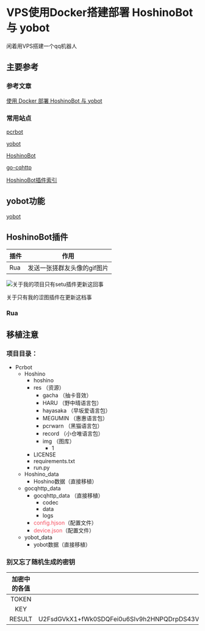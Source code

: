 # VPS使用Docker搭建部署 HoshinoBot 与 yobot
闲着用VPS搭建一个qq机器人
## 主要参考
### 参考文章
 [使用 Docker 部署 HoshinoBot 与 yobot](https://cn.pcrbot.com/depoly-with-docker/)
### 常用站点
[pcrbot](https://cn.pcrbot.com/)

[yobot](https://yobot.win/)

[HoshinoBot](https://github.com/Ice-Cirno/HoshinoBot)

[go-cqhttp](https://docs.go-cqhttp.org/guide/#go-cqhttp)

[HoshinoBot插件索引](https://github.com/pcrbot/HoshinoBot-plugins-index)

## yobot功能
[yobot](https://yobot.win/)
## HoshinoBot插件
| 插件            | 作用                        |
| --------------- | --------------------------- |
| Rua | 发送一张搓群友头像的gif图片 |

![关于我的项目只有setu插件更新这回事](https://img-blog.csdnimg.cn/img_convert/93e4a4317f5ffdfb7bfd4e3a732f5181.png)

关于只有我的涩图插件在更新这档事
### Rua
## 移植注意

### 项目目录：
* Pcrbot
  * Hoshino
    * hoshino
    * res （资源）
      * gacha （抽卡音效）
      * HARU （野中晴语言包）
      * hayasaka （早坂爱语言包）
      * MEGUMIN （惠惠语言包）
      * pcrwarn （黑猫语言包）
      * record （小仓唯语言包）
      * img （图库）
        * 1 
    * LICENSE
    * requirements.txt
    * run.py
  * Hoshino_data
    * Hoshino数据（直接移植） 
  * gocqhttp_data
    * gocqhttp_data （直接移植）
      * codec
      * data
      * logs
    * <font color="#f65060">config.hjson</font>（配置文件）  
    * <font color="#f65060">device.json</font>（配置文件）   
  * yobot_data
    * yobot数据（直接移植）
  

### 别又忘了随机生成的密钥
| 加密中的各值 |  最常见的一种加密算法    |
|:--------:| -------------:|
|TOKEN| XXXXXXXXXXXXXXXX|
|KEY| IAMADIDI|
|RESULT| U2FsdGVkX1+fWk0SDQFei0u6SIv9h2HNPQDrpDS43VSd9raE1WCDWoxSfqaPjSmG|
